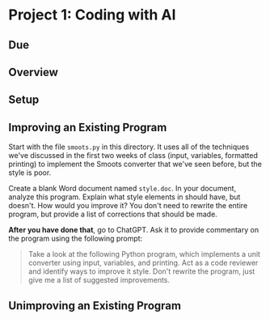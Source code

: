 # Project 1: Coding with AI

## Due

## Overview


## Setup

## Improving an Existing Program

Start with the file `smoots.py` in this directory. It uses all of the techniques we've discussed in the first two weeks of class (input, variables, formatted printing) to implement the Smoots converter that we've seen before, but the style is poor.

Create a blank Word document named `style.doc`. In your document, analyze this program. Explain what style elements in should have, but doesn't. How would you improve it? You don't need to rewrite the entire program, but provide a list of corrections that should be made.

**After you have done that**, go to ChatGPT. Ask it to provide commentary on the program using the following prompt:
> Take a look at the following Python program, which implements a unit converter using input, variables, and printing. Act as a code reviewer and identify ways to improve it style. Don't rewrite the program, just give me a list of suggested improvements.



## Unimproving an Existing Program
